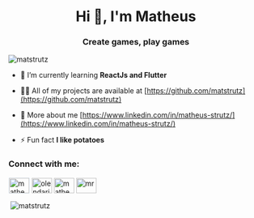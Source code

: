 <h1 align="center">Hi 👋, I'm Matheus</h1>
<h3 align="center">Create games, play games</h3>

<p align="left"> <img src="https://komarev.com/ghpvc/?username=matstrutz&label=Profile%20views&color=0e75b6&style=flat" alt="matstrutz" /> </p>

- 🌱 I’m currently learning **ReactJs and Flutter**

- 👨‍💻 All of my projects are available at [https://github.com/matstrutz](https://github.com/matstrutz)

- 📄 More about me [https://www.linkedin.com/in/matheus-strutz/](https://www.linkedin.com/in/matheus-strutz/)

- ⚡ Fun fact **I like potatoes**

<h3 align="left">Connect with me:</h3>
<p align="left">
<a href="https://www.linkedin.com/in/matheus-strutz/" target="blank"><img align="center" src="https://cdn.jsdelivr.net/npm/simple-icons@3.0.1/icons/linkedin.svg" alt="matheus strutz" height="30" width="40" Style="border: 1px solid #F0F8FF"/></a>
<a href="https://stackoverflow.com/users/11294775/olendari0" target="blank"><img align="center" src="https://cdn.jsdelivr.net/npm/simple-icons@3.0.1/icons/stackoverflow.svg" alt="olendari0" height="30" width="40" /></a>
<a href="https://www.facebook.com/thelendari0" target="blank"><img align="center" src="https://cdn.jsdelivr.net/npm/simple-icons@3.0.1/icons/facebook.svg" alt="matheus strutz" height="30" width="40" /></a>
<a href="https://www.youtube.com/channel/UCUQdYrgOFaFTW6QsI6Znp5g" target="blank"><img align="center" src="https://cdn.jsdelivr.net/npm/simple-icons@3.0.1/icons/youtube.svg" alt="mr. soares" height="30" width="40" /></a>
</p>

<!--
<h3 align="left">Languages and Tools:</h3>
<p align="left"> <a href="https://angular.io" target="_blank"> <img src="https://devicons.github.io/devicon/devicon.git/icons/angularjs/angularjs-original.svg" alt="angularjs" width="40" height="40"/> </a> <a href="https://www.w3schools.com/css/" target="_blank"> <img src="https://devicons.github.io/devicon/devicon.git/icons/css3/css3-original-wordmark.svg" alt="css3" width="40" height="40"/> </a> <a href="https://www.docker.com/" target="_blank"> <img src="https://devicons.github.io/devicon/devicon.git/icons/docker/docker-original-wordmark.svg" alt="docker" width="40" height="40"/> </a> <a href="https://www.elastic.co" target="_blank"> <img src="https://www.vectorlogo.zone/logos/elastic/elastic-icon.svg" alt="elasticsearch" width="40" height="40"/> </a> <a href="https://git-scm.com/" target="_blank"> <img src="https://www.vectorlogo.zone/logos/git-scm/git-scm-icon.svg" alt="git" width="40" height="40"/> </a> <a href="https://www.w3.org/html/" target="_blank"> <img src="https://devicons.github.io/devicon/devicon.git/icons/html5/html5-original-wordmark.svg" alt="html5" width="40" height="40"/> </a> <a href="https://www.java.com" target="_blank"> <img src="https://devicons.github.io/devicon/devicon.git/icons/java/java-original-wordmark.svg" alt="java" width="40" height="40"/> </a> <a href="https://developer.mozilla.org/en-US/docs/Web/JavaScript" target="_blank"> <img src="https://devicons.github.io/devicon/devicon.git/icons/javascript/javascript-original.svg" alt="javascript" width="40" height="40"/> </a> <a href="https://www.jenkins.io" target="_blank"> <img src="https://www.vectorlogo.zone/logos/jenkins/jenkins-icon.svg" alt="jenkins" width="40" height="40"/> </a> <a href="https://www.linux.org/" target="_blank"> <img src="https://devicons.github.io/devicon/devicon.git/icons/linux/linux-original.svg" alt="linux" width="40" height="40"/> </a> <a href="https://www.mysql.com/" target="_blank"> <img src="https://devicons.github.io/devicon/devicon.git/icons/mysql/mysql-original-wordmark.svg" alt="mysql" width="40" height="40"/> </a> <a href="https://www.oracle.com/" target="_blank"> <img src="https://devicons.github.io/devicon/devicon.git/icons/oracle/oracle-original.svg" alt="oracle" width="40" height="40"/> </a> <a href="https://www.photoshop.com/en" target="_blank"> <img src="https://devicons.github.io/devicon/devicon.git/icons/photoshop/photoshop-plain.svg" alt="photoshop" width="40" height="40"/> </a> <a href="https://www.postgresql.org" target="_blank"> <img src="https://devicons.github.io/devicon/devicon.git/icons/postgresql/postgresql-original-wordmark.svg" alt="postgresql" width="40" height="40"/> </a> <a href="https://sass-lang.com" target="_blank"> <img src="https://devicons.github.io/devicon/devicon.git/icons/sass/sass-original.svg" alt="sass" width="40" height="40"/> </a> <a href="https://spring.io/" target="_blank"> <img src="https://www.vectorlogo.zone/logos/springio/springio-icon.svg" alt="spring" width="40" height="40"/> </a> <a href="https://www.typescriptlang.org/" target="_blank"> <img src="https://devicons.github.io/devicon/devicon.git/icons/typescript/typescript-original.svg" alt="typescript" width="40" height="40"/> </a> </p>
-->

<p>&nbsp;<img align="center" src="https://github-readme-stats.vercel.app/api?username=matstrutz&show_icons=true&locale=en" alt="matstrutz" /></p>
